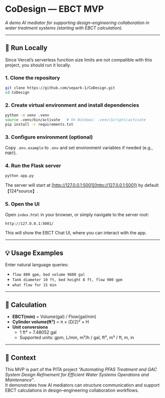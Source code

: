 # CoDesign — EBCT MVP
*A demo AI mediator for supporting design–engineering collaboration in water treatment systems (starting with EBCT calculation).*

---

## 🚀 Run Locally

Since Vercel’s serverless function size limits are not compatible with this project, you should run it locally.

### 1. Clone the repository
```bash
git clone https://github.com/separk-1/CoDesign.git
cd CoDesign
```

### 2. Create virtual environment and install dependencies
```bash
python -m venv .venv
source .venv/bin/activate   # On Windows: .venv\Scripts\activate
pip install -r requirements.txt
```

### 3. Configure environment (optional)
Copy `.env.example` to `.env` and set environment variables if needed (e.g., `PORT`).

### 4. Run the Flask server
```bash
python app.py
```

The server will start at [http://127.0.0.1:5001](http://127.0.0.1:5001) by default【124†source】.

### 5. Open the UI
Open `index.html` in your browser, or simply navigate to the server root:

```
http://127.0.0.1:5001/
```

This will show the EBCT Chat UI, where you can interact with the app.

---

## 💡 Usage Examples
Enter natural language queries:

- `flow 800 gpm, bed volume 9600 gal`
- `Tank diameter 10 ft, bed height 8 ft, flow 900 gpm`
- `what flow for 15 min`

---

## 📐 Calculation
- **EBCT(min)** = Volume(gal) / Flow(gal/min)  
- **Cylinder volume(ft³)** = π × (D/2)² × H  
- **Unit conversions**  
  - 1 ft³ = 7.48052 gal  
  - Supported units: gpm, L/min, m³/h / gal, ft³, m³ / ft, m, in  

---

## 🧭 Context
This MVP is part of the PITA project *“Automating PFAS Treatment and GAC System Design Refinement for Efficient Water Systems Operations and Maintenance”*.  
It demonstrates how AI mediators can structure communication and support EBCT calculations in design–engineering collaboration workflows.
